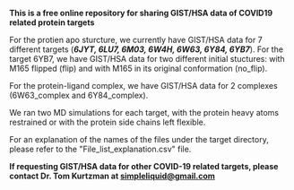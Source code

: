 
**This is a free online repository for sharing GIST/HSA data of COVID19 related protein targets**


For the protien apo sturcture, we currently have GIST/HSA data for 7 different targets (**_6JYT, 6LU7, 6M03, 6W4H, 6W63, 6Y84, 6YB7_**). For the target 6YB7, we have GIST/HSA data for two different initial stuctures: with M165 flipped (flip) and with M165 in its original conformation (no_flip).

For the protein-ligand complex, we have GIST/HSA data for 2 complexes (6W63_complex and 6Y84_complex).

We ran two MD simulations for each target, with the protein heavy atoms restrained or with the protein side chains left flexible.

For an explanation of the names of the files under the target directory, please refer to the "File_list_explanation.csv" file.


**If requesting GIST/HSA data for other COVID-19 related targets, please contact Dr. Tom Kurtzman at simpleliquid@gmail.com**
